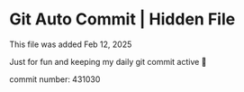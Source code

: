 # Git Auto Commit | Hidden File

This file was added Feb 12, 2025

Just for fun and keeping my daily git commit active 🤪

commit number: 431030
